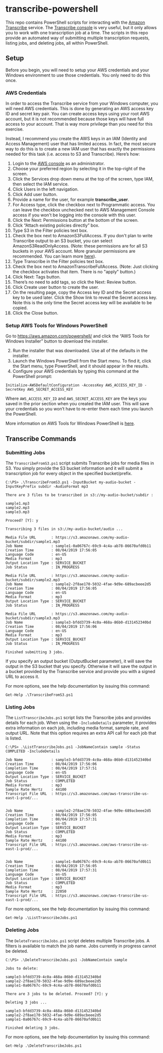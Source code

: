 # transcribe-powershell
This repo contains PowerShell scripts for interacting with the [Amazon Transcribe](https://aws.amazon.com/transcribe/) service. The [Transcribe console](https://us-east-1.console.aws.amazon.com/transcribe/home) is very useful, but it only allows you to work with one transcription job at a time. The scripts in this repo provide an automated way of submitting multiple transcription requests, listing jobs, and deleting jobs, all within PowerShell.

## Setup
Before you begin, you will need to setup your AWS credentials and your Windows environment to use those credentials. You only need to do this once.

### AWS Credentials
In order to access the Transcribe service from your Windows computer, you will need AWS credentials. This is done by generating an AWS access key ID and secret key pair. You can create access keys using your root AWS account, but it is not recommended because those keys will have full access to your account. That is way more privilege than you need for this exercise.
Instead, I recommend you create the AWS keys in an IAM (Identity and Access Management) user that has limited access. In fact, the most secure way to do this is to create a new IAM user that has exactly the permissions needed for this task (i.e. access to S3 and Transcribe). Here’s how:
1. Login to the [AWS console](https://aws.amazon.com/console/) as an administrator.
2. Choose your preferred region by selecting it in the top-right of the screen.2. Click the Services drop down menu at the top of the screen, type IAM, then select the IAM service.3. Click Users in the left navigation.4. Click Add user button.5. Provide a name for the user, for example **transcribe_user**.6. For Access type, click the checkbox next to Programmatic access. You can leave the checkbox unchecked next to AWS Management Console access if you won't be logging into the console with this user.7. Click the Next: Permissions button at the bottom of the screen.8. Click “Attach existing policies directly” box.9. Type S3 in the Filter policies text box.10. Check the box next to AmazonS3FullAccess. If you don't plan to write Transcribe output to an S3 bucket, you can select AmazonS3ReadOnlyAccess. (Note: these permissions are for all S3 buckets in your AWS account. More granular permissions are recommended. You can learn more [here](https://docs.aws.amazon.com/AmazonS3/latest/dev/s3-access-control.html)).
11. Type Transcribe in the Filter policies text box.
12. Check the box next to AmazonTranscribeFullAccess. (Note: Just clicking the checkbox activates that item. There is no "apply" button.)11. Click Next: Tags button.12. There’s no need to add tags, so click the Next: Review button.13. Click Create user button to create the user.14. On the resulting page, copy the Access key ID and the Secret access key to be used later. Click the Show link to reveal the Secret access key. Note this is the only time the Secret access key will be available to be copied.15. Click the Close button.

### Setup AWS Tools for Windows PowerShell
Go to <https://aws.amazon.com/powershell/> and click the “AWS Tools for Windows Installer” button to download the installer.
2. Run the installer that was downloaded. Use all of the defaults in the installer.3. Launch the Windows PowerShell from the Start menu. To find it, click the Start menu, type PowerShell, and it should appear in the results.4. Configure your AWS credentials by typing this command at the PowerShell prompt:

`Initialize-AWSDefaultConfiguration -AccessKey AWS_ACCESS_KEY_ID-SecretKey AWS_SECRET_ACCESS_KEY`	
Where `AWS_ACCESS_KEY_ID` and `AWS_SECRET_ACCESS_KEY` are the keys you saved in the prior section when you created the IAM user. This will save your credentials so you won’t have to re-enter them each time you launch the PowerShell.

More information on AWS Tools for Windows PowerShell is [here](https://docs.aws.amazon.com/powershell/latest/userguide/pstools-welcome.html).

## Transcribe Commands

### Submitting Jobs
The `TranscribeFromS3.ps1` script submits Transcribe jobs for media files in S3. You simply provide the S3 bucket information and it will submit a transcription job for every object in the specified bucket/prefix.

```
C:\PS> .\TranscribeFromS3.ps1 -InputBucket my-audio-bucket -InputKeyPrefix subdir -AudioFormat mp3

There are 3 files to be transcribed in s3://my-audio-bucket/subdir :

sample1.mp3
sample2.mp3
sample3.mp3

Proceed? [Y]: y

Transcribing 3 files in s3://my-audio-bucket/audio ...

Media File URL       : https://s3.amazonaws.com/my-audio-bucket/subdir/sample1.mp3
Job Name             : sample1-0a06767c-69c9-4c4a-ab78-86670afd0b11
Creation Time        : 08/04/2019 17:56:05
Language Code        : en-US
Media Format         : mp3
Output Location Type : SERVICE_BUCKET
Job Status           : IN_PROGRESS

Media File URL       : https://s3.amazonaws.com/my-audio-bucket/subdir/sample2.mp3
Job Name             : sample2-2f8ae170-5032-4fae-9d9e-689acbeee2d5
Creation Time        : 08/04/2019 17:56:05
Language Code        : en-US
Media Format         : mp3
Output Location Type : SERVICE_BUCKET
Job Status           : IN_PROGRESS

Media File URL       : https://s3.amazonaws.com/my-audio-bucket/subdir/sample3.mp3
Job Name             : sample3-bfdd3739-4c0a-468a-86b0-d131452340bd
Creation Time        : 08/04/2019 17:56:06
Language Code        : en-US
Media Format         : mp3
Output Location Type : SERVICE_BUCKET
Job Status           : IN_PROGRESS

Finished submitting 3 jobs.
```

If you specify an output bucket (OutputBucket parameter), it will save the output in the S3 bucket that you specify. Otherwise it will save the output in a bucket provided by the Transcribe service and provide you with a signed URL to access it.

For more options, see the help documentation by issuing this command:

`Get-Help .\TranscribeFromS3.ps1`

### Listing Jobs
The `ListTranscribeJobs.ps1` script lists the Transcribe jobs and provides details for each job. When using the `-IncludeDetails` parameter, it provides extra information on each job, including media format, sample rate, and output URL. Note that this option requires an extra API call for each job that is listed.

```
C:\PS> .\ListTranscribeJobs.ps1 -JobNameContain sample -Status COMPLETED -IncludeDetails

Job Name             : sample3-bfdd3739-4c0a-468a-86b0-d131452340bd
Creation Time        : 08/04/2019 17:56:06
Completion Time      : 08/04/2019 17:57:51
Language Code        : en-US
Output Location Type : SERVICE_BUCKET
Job Status           : COMPLETED
Media Format         : mp3
Sample Rate Hertz    : 44100
Transcript File URL  : https://s3.amazonaws.com/aws-transcribe-us-east-1-prod/...


Job Name             : sample2-2f8ae170-5032-4fae-9d9e-689acbeee2d5
Creation Time        : 08/04/2019 17:56:05
Completion Time      : 08/04/2019 17:57:31
Language Code        : en-US
Output Location Type : SERVICE_BUCKET
Job Status           : COMPLETED
Media Format         : mp3
Sample Rate Hertz    : 44100
Transcript File URL  : https://s3.amazonaws.com/aws-transcribe-us-east-1-prod/...


Job Name             : sample1-0a06767c-69c9-4c4a-ab78-86670afd0b11
Creation Time        : 08/04/2019 17:56:05
Completion Time      : 08/04/2019 17:57:31
Language Code        : en-US
Output Location Type : SERVICE_BUCKET
Job Status           : COMPLETED
Media Format         : mp3
Sample Rate Hertz    : 22050
Transcript File URL  : https://s3.amazonaws.com/aws-transcribe-us-east-1-prod/...
```

For more options, see the help documentation by issuing this command:

`Get-Help .\ListTranscribeJobs.ps1`

### Deleting Jobs
The `DeleteTranscribeJobs.ps1` script deletes multiple Transcribe jobs. A filters is available to match the job name. Jobs currently in progress cannot be deleted.

```
C:\PS> .\DeleteTranscribeJobs.ps1 -JobNameContain sample

Jobs to delete:

sample3-bfdd3739-4c0a-468a-86b0-d131452340bd
sample2-2f8ae170-5032-4fae-9d9e-689acbeee2d5
sample1-0a06767c-69c9-4c4a-ab78-86670afd0b11

There are 3 jobs to be deleted. Proceed? [Y]: y

Deleting 3 jobs ...

sample3-bfdd3739-4c0a-468a-86b0-d131452340bd
sample2-2f8ae170-5032-4fae-9d9e-689acbeee2d5
sample1-0a06767c-69c9-4c4a-ab78-86670afd0b11

Finished deleting 3 jobs.
```

For more options, see the help documentation by issuing this command:

`Get-Help .\DeleteTranscribeJobs.ps1`